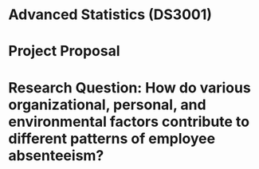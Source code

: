 # Advanced Statistics (DS3001) 
# Project Proposal 

# Research Question: How do various organizational, personal, and environmental factors contribute to different patterns of employee absenteeism?


